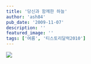 ```yaml
---
title: '당신과 함께한 하늘'
author: 'ash84'
pub_date: '2009-11-07'
description: ''
featured_image: ''
tags: ['여름', '티스토리달력2010']
---
```



![](http://ash84.net/wp-content/uploads/1/cfile21.uf.164F330C4AF5650B814E95.jpg)



